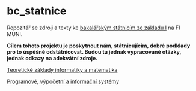 bc_statnice
===========

Repozitář se zdroji a texty ke [bakalářským státnicím ze základu I](http://www.fi.muni.cz/studies/szz2/bc_zakladIp.xhtml)
 na FI MUNI.

__Cílem tohoto projektu je poskytnout nám, státnicujícím, dobré podklady pro to úspěšně odstátnicovat. Budou tu jednak vypracované otázky, jednak odkazy na adekvátní zdroje.__

[Teoretické základy informatiky a matematika](cast1/#readme)

[Programové, výpočetní a informační systémy](cast2/#readme)